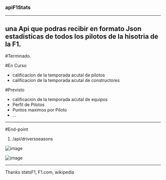 ### apiF1Stats
---
una Api que podras recibir en formato Json estadisticas de todos los pilotos de la hisotria de la F1.
---
#Terminado.


#En Curso
- calificacion de la temporada acutal de pilotos
- calificacion de la temporada acutal de constructores


#Previsto
- calificacion de la temporada acutal de equipos
- Perfil de Pilotos
- Puntos maximos por Piloto
- ...
---
#End-point

1. /api/driversseasons

![image](https://user-images.githubusercontent.com/81390580/134806181-383f3374-231e-439b-99be-958ee4d19248.png)

![image](https://user-images.githubusercontent.com/81390580/134806197-e28baff4-1a5d-4815-bb76-2af9f1d95f18.png)

---
Thanks statsF1, F1.com, wikipedia
